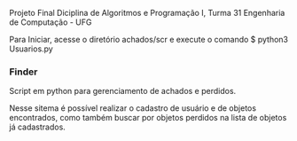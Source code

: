 Projeto Final Diciplina de Algoritmos e Programação I, Turma 31 Engenharia de Computação - UFG 

Para Iniciar, acesse o diretório achados/scr e execute o comando $ python3 Usuarios.py 

### Finder

Script em python para gerenciamento de achados e perdidos.

Nesse sitema é possível realizar o cadastro de usuário e de objetos encontrados, como também buscar por objetos perdidos na lista de objetos já cadastrados.
